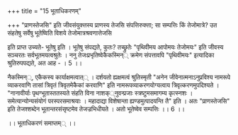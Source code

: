 +++
title = "15 भूताधिकरणम्"

+++
"प्राणस्तेजसि" इति जीवसंयुक्त्तस्य प्राणस्य तेजसि संपत्तिरुक्त्ता; सा सम्पत्तिः किं तेजोमात्रे? उत संहतेषु सर्वेषु भूतेष्विति विशये तेजोमात्रश्रवणात्तेजसि

इति प्राप्त उच्यते- भूतेषु इति । भूतेषु संपद्यते, कुतः? तच्छ्रुतेः "पृथिवीमय आपोमयः तेजोमयः" इति जीवस्य सञ्चरतः सर्वभूतमयत्वश्रुतेः । ननु तेजःप्रभृतिष्वेकैकस्मिन्् क्रमेण संपत्तावपि "पृथिवीमयः" इत्यादिका श्रुतिरुपपद्यते, अत आह - । 5 ।।

नैकस्मिन््, एकैकस्य कार्याक्षमत्वात्् । दर्शयतो ह्यक्षमत्वं श्रुतिस्मृती "अनेन जीवेनात्मनाऽनुप्रविश्य नामरूपे व्याकरवाणि तासां त्रिवृतं त्रिवृतमेकैकां करवाणि" इति नामरूपव्याकरणयोग्यत्वाय त्रिवृत्करणमुपदिश्यते । "नानावीर्याः पृथग्भूतास्ततस्यते संहति विना नाशक््नुवन्प्रजाः स्त्रष्टुमसमागम्य कृत्स्नशः । समेत्यान्योन्यसंयोगं परस्परसमाश्रयाः । महादाद्या विशेषान्ता ह्यण्डमुत्पादयन्ति तै" इति । अतः "प्राणस्तेजसि" इति तेजश्शब्देन भूतान्तरसंसृष्टमेव तेजज्रभिधीयते । अतो भूतेष्वेव सम्पत्तिः ।। 6 ।।

।। भूताधिकरणं समाप्तम्् ।।